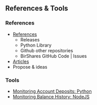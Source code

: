 ## References & Tools

### References
- [References](/developers/2_references_tools/references.md#references)
   - Releases
   - Python Library
   - Github other repositories
   - BirShares GitHub Code | Issues
- [Articles](/developers/2_references_tools/tech_articles.md#articles)
- Propose & ideas

### Tools   
- [Monitoring Account Deposits: Python](/developers/2_references_tools/monitoring_python.md#monitoring-account-deposits---python)
- [Monitoring Balance History: NodeJS](/developers/2_references_tools/monitoring_nodejs.md#monitoring-the-balance-history---nodejs)

